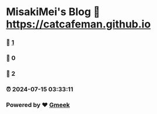 # MisakiMei's Blog :link: https://catcafeman.github.io 
### :page_facing_up: [1](https://catcafeman.github.io/tag.html) 
### :speech_balloon: 0 
### :hibiscus: 2 
### :alarm_clock: 2024-07-15 03:33:11 
### Powered by :heart: [Gmeek](https://github.com/Meekdai/Gmeek)
